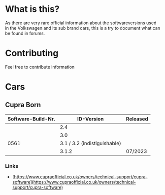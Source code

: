 # What is this?
As there are very rare official information about the softwareversions used in the Volkswagen and its sub brand cars, this is a try to document what can be found in forums.

# Contributing
Feel free to contribute information

# Cars

## Cupra Born
|Software-Build-Nr.|ID-Version|Released|
|---|---|---|
||2.4||
||3.0||
|0561|3.1 / 3.2 (indistiguishable)||
||3.1.2|07/2023|

### Links
- [https://www.cupraofficial.co.uk/owners/technical-support/cupra-software](https://www.cupraofficial.co.uk/owners/technical-support/cupra-software)